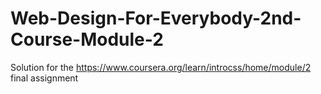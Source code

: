 # Web-Design-For-Everybody-2nd-Course-Module-2
Solution for the https://www.coursera.org/learn/introcss/home/module/2 final assignment
